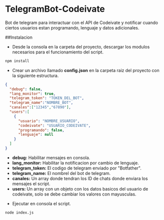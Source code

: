 # TelegramBot-Codeivate
Bot de telegram para interactuar con el API de Codeivate y notificar cuando ciertos usuarios estan programando, lenguaje y datos adicionales.

##Instalacion
* Desde la consola en la carpeta del proyecto, descargar los modulos necesarios para el funcionamiento del script.

```javascript
npm install 
```
* Crear un archivo llamado **config.json** en la carpeta raiz del proyecto con la siguiente estructura.

```json
{
  "debug": false,
  "lang_monitor": true,
  "telegram_token": "TOKEN_DEL_BOT",
  "telegram_name":"NOMBRE_BOT",
  "canales":["12345","67890"],
  "users":[
    {
      "usuario": "NOMBRE_USUARIO",
      "codeivate": "USUARIO_CODEIVATE",
      "programando": false,
      "lenguaje": null
    }
  ]
}
```
- **debug:** Habilitar mensajes en consola.
- **lang_monitor:** Habilitar la notificacion por cambio de lenguaje.
- **telegram_token:** El codigo de telegram enviado por "Botfather".
- **telegram_name:** El nombrel del bot de telegram.
- **canales:** Un array donde tendran los ID de chats donde enviara los mensajes el script.
- **users:** Un array con un objeto con los datos basicos del usuario de codeivate, solo se debe cambiar los valores con mayusculas.

* Ejecutar en consola el script.
```bash
node index.js
```


  


